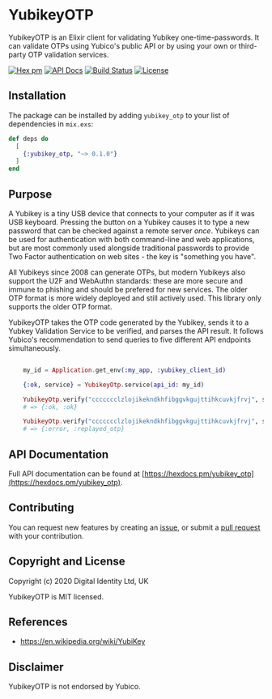 # YubikeyOTP

YubikeyOTP is an Elixir client for validating Yubikey one-time-passwords. It can validate OTPs using Yubico's public
API or by using your own or third-party OTP validation services.

[![Hex pm](http://img.shields.io/hexpm/v/yubikey_otp.svg?style=flat)](https://hex.pm/packages/yubikey_otp)
[![API Docs](https://img.shields.io/badge/api-docs-yellow.svg?style=flat)](http://hexdocs.pm/yubikey_otp/)
[![Build Status](https://travis-ci.org/Digital-Identity-Labs/yubikey_otp.svg?branch=master
"Build Status")](https://travis-ci.org/Digital-Identity-Labs/yubikey_otp)
[![License](https://img.shields.io/hexpm/l/yubikey_otp.svg)](LICENSE)

## Installation

The package can be installed by adding `yubikey_otp` to your list of
dependencies in `mix.exs`:

```elixir
def deps do
  [
    {:yubikey_otp, "~> 0.1.0"}
  ]
end
```

## Purpose

A Yubikey is a tiny USB device that connects to your computer as if it was USB keyboard. Pressing the
button on a Yubikey causes it to type a new password that can be checked against a remote server *once*. Yubikeys can
 be used for authentication with both command-line and web applications, but are most commonly used alongside traditional
  passwords to provide Two Factor authentication on web sites - the key is "something you have".

All Yubikeys since 2008 can generate OTPs, but modern Yubikeys also support the U2F and WebAuthn standards: these are more secure
and immune to phishing and should be prefered for new services. The older OTP format is more widely deployed and still actively
used. This library only supports the older OTP format.

YubikeyOTP takes the OTP code generated by the Yubikey, sends it to a Yubkey Validation Service to be verified, and parses
the API result. It follows Yubico's recommendation to send queries to five different API endpoints simultaneously.

```elixir

    my_id = Application.get_env(:my_app, :yubikey_client_id)

    {:ok, service} = YubikeyOtp.service(api_id: my_id)

    YubikeyOtp.verify("ccccccclzlojikekndkhfibggvkgujttihkcuvkjfrvj", service)
    # => {:ok, :ok}

    YubikeyOtp.verify("ccccccclzlojikekndkhfibggvkgujttihkcuvkjfrvj", service)
    # => {:error, :replayed_otp}
```

## API Documentation

Full API documentation can be found at
 [https://hexdocs.pm/yubikey_otp](https://hexdocs.pm/yubikey_otp).

## Contributing

You can request new features by creating an [issue](https://github.com/Digital-Identity-Labs/yubikey_otp/issues),
or submit a [pull request](https://github.com/Digital-Identity-Labs/yubikey_otp/pulls) with your contribution.

## Copyright and License

Copyright (c) 2020 Digital Identity Ltd, UK

YubikeyOTP is MIT licensed.

## References

 * https://en.wikipedia.org/wiki/YubiKey

## Disclaimer
YubikeyOTP is not endorsed by Yubico.

